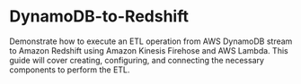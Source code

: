 # DynamoDB-to-Redshift
Demonstrate how to execute an ETL operation from AWS DynamoDB stream to Amazon Redshift using Amazon Kinesis Firehose and AWS Lambda. This guide will cover creating, configuring, and connecting the necessary components to perform the ETL.


